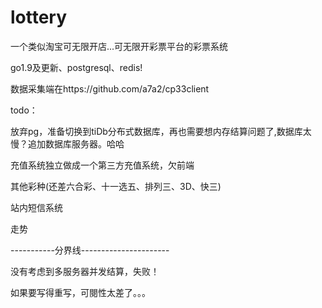 # lottery
一个类似淘宝可无限开店...可无限开彩票平台的彩票系统

go1.9及更新、postgresql、redis! 

数据采集端在https://github.com/a7a2/cp33client

todo：

放弃pg，准备切换到tiDb分布式数据库，再也需要想内存结算问题了,数据库太慢？追加数据库服务器。哈哈

充值系统独立做成一个第三方充值系统，欠前端

其他彩种(还差六合彩、十一选五、排列三、3D、快三)

站内短信系统

走势

-----------分界线----------------------

没有考虑到多服务器并发结算，失败！

如果要写得重写，可閱性太差了。。。

